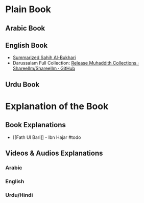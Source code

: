 # Plain Book

## Arabic Book

## English Book
- [Summarized Sahih Al-Bukhari](Summarized%20Sahih%20Al-bukhari.pdf)
- Darussalam Full Collection: [Release Muhaddith Collections · ShareeIlm/ShareeIlm · GitHub](https://github.com/ShareeIlm/ShareeIlm/releases/tag/Hadith)

## Urdu Book

# Explanation of the Book

## Book Explanations
- [[Fath Ul Bari]] - Ibn Hajar #todo 

## Videos & Audios Explanations
### Arabic
### English
### Urdu/Hindi
